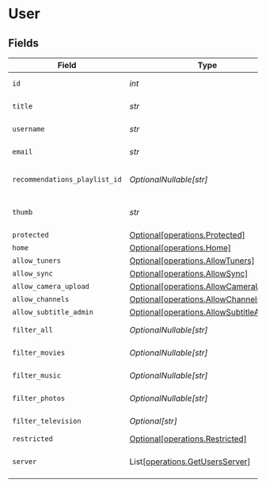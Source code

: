 # User


## Fields

| Field                                                                                    | Type                                                                                     | Required                                                                                 | Description                                                                              | Example                                                                                  |
| ---------------------------------------------------------------------------------------- | ---------------------------------------------------------------------------------------- | ---------------------------------------------------------------------------------------- | ---------------------------------------------------------------------------------------- | ---------------------------------------------------------------------------------------- |
| `id`                                                                                     | *int*                                                                                    | :heavy_check_mark:                                                                       | User's unique ID.                                                                        | 22526914                                                                                 |
| `title`                                                                                  | *str*                                                                                    | :heavy_check_mark:                                                                       | User's display name.                                                                     | Plex User                                                                                |
| `username`                                                                               | *str*                                                                                    | :heavy_check_mark:                                                                       | User's username.                                                                         | zgfuc7krcqfimrmb9lsl5j                                                                   |
| `email`                                                                                  | *str*                                                                                    | :heavy_check_mark:                                                                       | User's email address.                                                                    | zgfuc7krcqfimrmb9lsl5j@protonmail.com                                                    |
| `recommendations_playlist_id`                                                            | *OptionalNullable[str]*                                                                  | :heavy_minus_sign:                                                                       | ID of the user's recommendation playlist.                                                |                                                                                          |
| `thumb`                                                                                  | *str*                                                                                    | :heavy_check_mark:                                                                       | URL to the user's avatar image.                                                          | https://plex.tv/users/3346028014e93acd/avatar?c=1731605021                               |
| `protected`                                                                              | [Optional[operations.Protected]](../../models/operations/protected.md)                   | :heavy_minus_sign:                                                                       | N/A                                                                                      | 1                                                                                        |
| `home`                                                                                   | [Optional[operations.Home]](../../models/operations/home.md)                             | :heavy_minus_sign:                                                                       | N/A                                                                                      | 1                                                                                        |
| `allow_tuners`                                                                           | [Optional[operations.AllowTuners]](../../models/operations/allowtuners.md)               | :heavy_minus_sign:                                                                       | N/A                                                                                      | 1                                                                                        |
| `allow_sync`                                                                             | [Optional[operations.AllowSync]](../../models/operations/allowsync.md)                   | :heavy_minus_sign:                                                                       | N/A                                                                                      | 1                                                                                        |
| `allow_camera_upload`                                                                    | [Optional[operations.AllowCameraUpload]](../../models/operations/allowcameraupload.md)   | :heavy_minus_sign:                                                                       | N/A                                                                                      | 1                                                                                        |
| `allow_channels`                                                                         | [Optional[operations.AllowChannels]](../../models/operations/allowchannels.md)           | :heavy_minus_sign:                                                                       | N/A                                                                                      | 1                                                                                        |
| `allow_subtitle_admin`                                                                   | [Optional[operations.AllowSubtitleAdmin]](../../models/operations/allowsubtitleadmin.md) | :heavy_minus_sign:                                                                       | N/A                                                                                      | 1                                                                                        |
| `filter_all`                                                                             | *OptionalNullable[str]*                                                                  | :heavy_minus_sign:                                                                       | Filters applied for all content.                                                         |                                                                                          |
| `filter_movies`                                                                          | *OptionalNullable[str]*                                                                  | :heavy_minus_sign:                                                                       | Filters applied for movies.                                                              |                                                                                          |
| `filter_music`                                                                           | *OptionalNullable[str]*                                                                  | :heavy_minus_sign:                                                                       | Filters applied for music.                                                               |                                                                                          |
| `filter_photos`                                                                          | *OptionalNullable[str]*                                                                  | :heavy_minus_sign:                                                                       | Filters applied for photos.                                                              |                                                                                          |
| `filter_television`                                                                      | *Optional[str]*                                                                          | :heavy_minus_sign:                                                                       | Filters applied for television.                                                          |                                                                                          |
| `restricted`                                                                             | [Optional[operations.Restricted]](../../models/operations/restricted.md)                 | :heavy_minus_sign:                                                                       | N/A                                                                                      | 1                                                                                        |
| `server`                                                                                 | List[[operations.GetUsersServer](../../models/operations/getusersserver.md)]             | :heavy_check_mark:                                                                       | List of servers owned by the user.                                                       |                                                                                          |